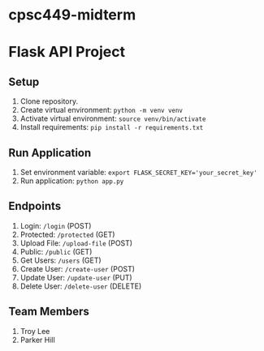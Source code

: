 # cpsc449-midterm
# Flask API Project

## Setup

1. Clone repository.
2. Create virtual environment: `python -m venv venv`
3. Activate virtual environment: `source venv/bin/activate`
4. Install requirements: `pip install -r requirements.txt`

## Run Application

1. Set environment variable: `export FLASK_SECRET_KEY='your_secret_key'`
2. Run application: `python app.py`

## Endpoints

1. Login: `/login` (POST)
2. Protected: `/protected` (GET)
3. Upload File: `/upload-file` (POST)
4. Public: `/public` (GET)
5. Get Users: `/users` (GET)
6. Create User: `/create-user` (POST)
7. Update User: `/update-user` (PUT)
8. Delete User: `/delete-user` (DELETE)

## Team Members

1. Troy Lee
2. Parker Hill
